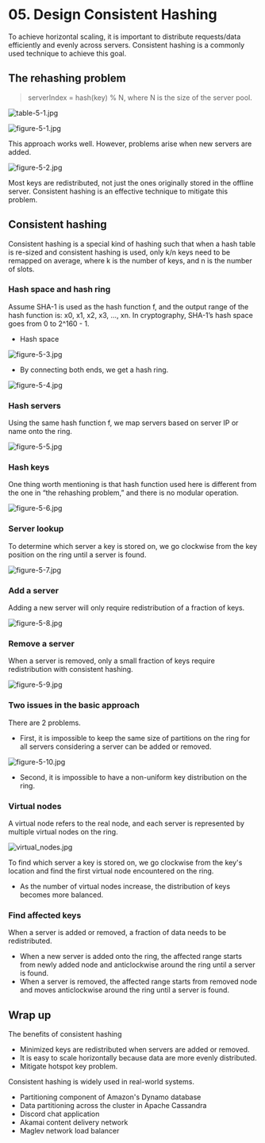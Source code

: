 # 05. Design Consistent Hashing

To achieve horizontal scaling, it is important to distribute requests/data efficiently and evenly across servers. Consistent hashing is a commonly used technique to achieve this goal.

## The rehashing problem

> serverIndex = hash(key) % N, where N is the size of the server pool.

![table-5-1.jpg](images/table-5-1.jpg)

![figure-5-1.jpg](images/figure-5-1.jpg)

This approach works well. However, problems arise when new servers are added.

![figure-5-2.jpg](images/figure-5-2.jpg)

Most keys are redistributed, not just the ones originally stored in the offline server. Consistent hashing is an effective technique to mitigate this problem.

## Consistent hashing

Consistent hashing is a special kind of hashing such that when a hash table is re-sized and consistent hashing is used, only k/n keys need to be remapped on average, where k is the number of keys, and n is the number of slots.

### Hash space and hash ring

 Assume SHA-1 is used as the hash function f, and the output range of the hash function is: x0, x1, x2, x3, …, xn. In cryptography, SHA-1’s hash space goes from 0 to 2^160 - 1. 

- Hash space

![figure-5-3.jpg](images/figure-5-3.jpg)

- By connecting both ends, we get a hash ring.

![figure-5-4.jpg](images/figure-5-4.jpg)

### Hash servers

Using the same hash function f, we map servers based on server IP or name onto the ring.

![figure-5-5.jpg](images/figure-5-5.jpg)

### Hash keys

One thing worth mentioning is that hash function used here is different from the one in “the rehashing problem,” and there is no modular operation.

![figure-5-6.jpg](images/figure-5-6.jpg)

### Server lookup

To determine which server a key is stored on, we go clockwise from the key position on the ring until a server is found.

![figure-5-7.jpg](images/figure-5-7.jpg)

### Add a server

Adding a new server will only require redistribution of a fraction of keys.

![figure-5-8.jpg](images/figure-5-8.jpg)

### Remove a server

When a server is removed, only a small fraction of keys require redistribution with consistent hashing.

![figure-5-9.jpg](images/figure-5-9.jpg)

### Two issues in the basic approach

There are 2 problems.

- First, it is impossible to keep the same size of partitions on the ring for all servers considering a server can be added or removed.

![figure-5-10.jpg](images/figure-5-10.jpg)

- Second, it is impossible to have a non-uniform key distribution on the ring. 

### Virtual nodes

A virtual node refers to the real node, and each server is represented by multiple virtual nodes on the ring.

![virtual_nodes.jpg](images/virtual_nodes.jpg)

To find which server a key is stored on, we go clockwise from the key's location and find the first virtual node encountered on the ring.

- As the number of virtual nodes increase, the distribution of keys becomes more balanced.

### Find affected keys

When a server is added or removed, a fraction of data needs to be redistributed. 

- When a new server is added onto the ring, the affected range starts from newly added node and anticlockwise around the ring until a server is found.
- When a server is removed, the affected range starts from removed node and moves anticlockwise around the ring until a server is found.

## Wrap up

The benefits of consistent hashing

- Minimized keys are redistributed when servers are added or removed.
- It is easy to scale horizontally because data are more evenly distributed.
- Mitigate hotspot key problem.

Consistent hashing is widely used in real-world systems.

- Partitioning component of Amazon's Dynamo database
- Data partitioning across the cluster in Apache Cassandra
- Discord chat application
- Akamai content delivery network
- Maglev network load balancer